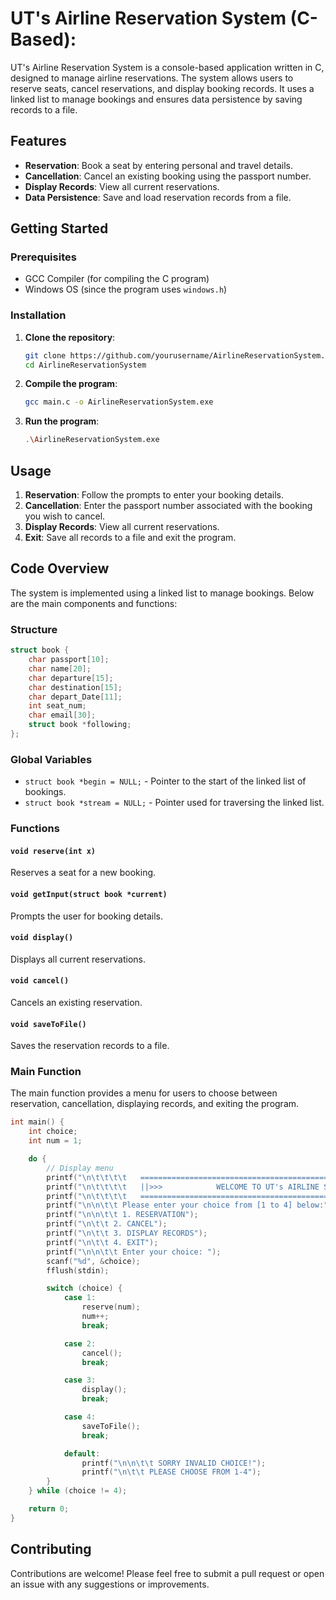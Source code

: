 
# UT's Airline Reservation System (C-Based):

UT's Airline Reservation System is a console-based application written in C, designed to manage airline reservations. The system allows users to reserve seats, cancel reservations, and display booking records. It uses a linked list to manage bookings and ensures data persistence by saving records to a file.

## Features

- **Reservation**: Book a seat by entering personal and travel details.
- **Cancellation**: Cancel an existing booking using the passport number.
- **Display Records**: View all current reservations.
- **Data Persistence**: Save and load reservation records from a file.

## Getting Started

### Prerequisites

- GCC Compiler (for compiling the C program)
- Windows OS (since the program uses `windows.h`)

### Installation

1. **Clone the repository**:
   ```sh
   git clone https://github.com/yourusername/AirlineReservationSystem.git
   cd AirlineReservationSystem
   ```

2. **Compile the program**:
   ```sh
   gcc main.c -o AirlineReservationSystem.exe
   ```

3. **Run the program**:
   ```sh
   .\AirlineReservationSystem.exe
   ```

## Usage

1. **Reservation**: Follow the prompts to enter your booking details.
2. **Cancellation**: Enter the passport number associated with the booking you wish to cancel.
3. **Display Records**: View all current reservations.
4. **Exit**: Save all records to a file and exit the program.

## Code Overview

The system is implemented using a linked list to manage bookings. Below are the main components and functions:

### Structure

```c
struct book {
    char passport[10];
    char name[20];
    char departure[15];
    char destination[15];
    char depart_Date[11];
    int seat_num;
    char email[30];
    struct book *following;
};
```

### Global Variables

- `struct book *begin = NULL;` - Pointer to the start of the linked list of bookings.
- `struct book *stream = NULL;` - Pointer used for traversing the linked list.

### Functions

#### `void reserve(int x)`

Reserves a seat for a new booking.

#### `void getInput(struct book *current)`

Prompts the user for booking details.

#### `void display()`

Displays all current reservations.

#### `void cancel()`

Cancels an existing reservation.

#### `void saveToFile()`

Saves the reservation records to a file.

### Main Function

The main function provides a menu for users to choose between reservation, cancellation, displaying records, and exiting the program.

```c
int main() {
    int choice;
    int num = 1;

    do {
        // Display menu
        printf("\n\t\t\t\t   ================================================================");
        printf("\n\t\t\t\t   ||>>>            WELCOME TO UT's AIRLINE SYSTEM            <<<||");
        printf("\n\t\t\t\t   ================================================================");
        printf("\n\n\t\t Please enter your choice from [1 to 4] below:");
        printf("\n\n\t\t 1. RESERVATION");
        printf("\n\t\t 2. CANCEL");
        printf("\n\t\t 3. DISPLAY RECORDS");
        printf("\n\t\t 4. EXIT");
        printf("\n\n\t\t Enter your choice: ");
        scanf("%d", &choice);
        fflush(stdin);

        switch (choice) {
            case 1:
                reserve(num);
                num++;
                break;

            case 2:
                cancel();
                break;

            case 3:
                display();
                break;

            case 4:
                saveToFile();
                break;

            default:
                printf("\n\n\t\t SORRY INVALID CHOICE!");
                printf("\n\t\t PLEASE CHOOSE FROM 1-4");
        }
    } while (choice != 4);

    return 0;
}
```

## Contributing

Contributions are welcome! Please feel free to submit a pull request or open an issue with any suggestions or improvements.
```
